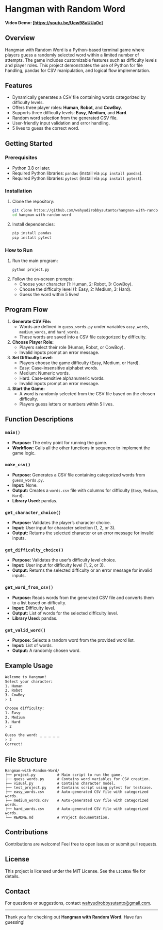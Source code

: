# Hangman with Random Word

#### Video Demo:   [https://youtu.be/Uew98uUUa0c]
 
## Overview
Hangman with Random Word is a Python-based terminal game where players guess a randomly selected word within a limited number of attempts. The game includes customizable features such as difficulty levels and player roles. This project demonstrates the use of Python for file handling, pandas for CSV manipulation, and logical flow implementation.

## Features
- Dynamically generates a CSV file containing words categorized by difficulty levels.
- Offers three player roles: **Human**, **Robot**, and **CowBoy**.
- Supports three difficulty levels: **Easy**, **Medium**, and **Hard**.
- Random word selection from the generated CSV file.
- User-friendly input validation and error handling.
- 5 lives to guess the correct word.

## Getting Started
### Prerequisites
- Python 3.8 or later.
- Required Python libraries: `pandas` (install via `pip install pandas`).
- Required Python libraries: `pytest` (install via `pip install pytest`).

### Installation
1. Clone the repository:
   ```bash
   git clone https://github.com/wahyudirobbysutanto/hangman-with-random-word.git
   cd hangman-with-random-word
   ```
2. Install dependencies:
   ```bash
   pip install pandas
   pip install pytest
   ```

### How to Run
1. Run the main program:
   ```bash
   python project.py
   ```
2. Follow the on-screen prompts:
   - Choose your character (1: Human, 2: Robot, 3: CowBoy).
   - Choose the difficulty level (1: Easy, 2: Medium, 3: Hard).
   - Guess the word within 5 lives!

## Program Flow
1. **Generate CSV File:**
   - Words are defined in `guess_words.py` under variables `easy_words`, `medium_words`, and `hard_words`.
   - These words are saved into a CSV file categorized by difficulty.
2. **Choose Player Role:**
   - Players select their role (Human, Robot, or CowBoy).
   - Invalid inputs prompt an error message.
3. **Set Difficulty Level:**
   - Players choose the game difficulty (Easy, Medium, or Hard).
   - Easy: Case-insensitive alphabet words.
   - Medium: Numeric words.
   - Hard: Case-sensitive alphanumeric words.
   - Invalid inputs prompt an error message.
4. **Start the Game:**
   - A word is randomly selected from the CSV file based on the chosen difficulty.
   - Players guess letters or numbers within 5 lives.

## Function Descriptions
### `main()`
- **Purpose:** The entry point for running the game.
- **Workflow:** Calls all the other functions in sequence to implement the game logic.

### `make_csv()`
- **Purpose:** Generates a CSV file containing categorized words from `guess_words.py`.
- **Input:** None.
- **Output:** Creates a `words.csv` file with columns for difficulty (`Easy`, `Medium`, `Hard`).
- **Library Used:** pandas.

### `get_character_choice()`
- **Purpose:** Validates the player’s character choice.
- **Input:** User input for character selection (1, 2, or 3).
- **Output:** Returns the selected character or an error message for invalid inputs.

### `get_difficulty_choice()`
- **Purpose:** Validates the user’s difficulty level choice.
- **Input:** User input for difficulty level (1, 2, or 3).
- **Output:** Returns the selected difficulty or an error message for invalid inputs.

### `get_word_from_csv()`
- **Purpose:** Reads words from the generated CSV file and converts them to a list based on difficulty.
- **Input:** Difficulty level.
- **Output:** List of words for the selected difficulty level.
- **Library Used:** pandas.

### `get_valid_word()`
- **Purpose:** Selects a random word from the provided word list.
- **Input:** List of words.
- **Output:** A randomly chosen word.

## Example Usage
```bash
Welcome to Hangman!
Select your character:
1. Human
2. Robot
3. CowBoy
> 1

Choose difficulty:
1. Easy
2. Medium
3. Hard
> 2

Guess the word: _ _ _ _ _
> 3
Correct!
```

## File Structure
```
Hangman-with-Random-Word/
├── project.py          # Main script to run the game.
├── guess_words.py      # Contains word variables for CSV creation.
├── visual.py           # Contains character model.
├── test_project.py     # Contains script using pytest for testcase.
├── easy_words.csv      # Auto-generated CSV file with categorized words.
├── medium_words.csv    # Auto-generated CSV file with categorized words.
├── hard_words.csv      # Auto-generated CSV file with categorized words.
└── README.md           # Project documentation.
```

## Contributions
Contributions are welcome! Feel free to open issues or submit pull requests.

## License
This project is licensed under the MIT License. See the `LICENSE` file for details.

## Contact
For questions or suggestions, contact [wahyudirobbysutanto@gmail.com](mailto:wahyudirobbysutanto@gmail.com).

---
Thank you for checking out **Hangman with Random Word**. Have fun guessing!
